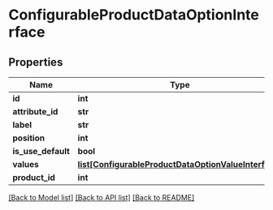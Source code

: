 # ConfigurableProductDataOptionInterface

## Properties
Name | Type | Description | Notes
------------ | ------------- | ------------- | -------------
**id** | **int** |  | [optional] 
**attribute_id** | **str** |  | [optional] 
**label** | **str** |  | [optional] 
**position** | **int** |  | [optional] 
**is_use_default** | **bool** |  | [optional] 
**values** | [**list[ConfigurableProductDataOptionValueInterface]**](ConfigurableProductDataOptionValueInterface.md) |  | [optional] 
**product_id** | **int** |  | [optional] 

[[Back to Model list]](../README.md#documentation-for-models) [[Back to API list]](../README.md#documentation-for-api-endpoints) [[Back to README]](../README.md)


